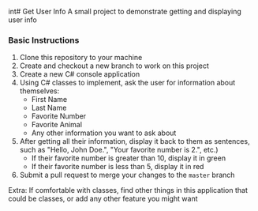 int# Get User Info
A small project to demonstrate getting and displaying user info

### Basic Instructions
1. Clone this repository to your machine
2. Create and checkout a new branch to work on this project
3. Create a new C# console application
4. Using C# classes to implement, ask the user for information about themselves:
    - First Name
    - Last Name
    - Favorite Number
    - Favorite Animal
    - Any other information you want to ask about
5. After getting all their information, display it back to them as sentences, such as "Hello, John Doe.", "Your favorite number is 2.", etc.)
    - If their favorite number is greater than 10, display it in green
    - If their favorite number is less than 5, display it in red
6. Submit a pull request to merge your changes to the `master` branch

Extra: If comfortable with classes, find other things in this application that could be classes, or add any other feature you might want
